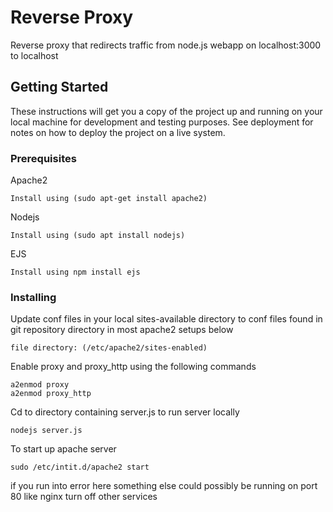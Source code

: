 
# Reverse Proxy

Reverse proxy that redirects traffic from node.js webapp on localhost:3000 to localhost

## Getting Started

These instructions will get you a copy of the project up and running on your local machine for development and testing purposes. See deployment for notes on how to deploy the project on a live system.

### Prerequisites

Apache2

```
Install using (sudo apt-get install apache2)
```

Nodejs

```
Install using (sudo apt install nodejs)
```

EJS

```
Install using npm install ejs
```
### Installing
Update conf files in your local sites-available directory to conf files found in git repository directory in most apache2 setups below
```
file directory: (/etc/apache2/sites-enabled)
```

Enable proxy and proxy_http using the following commands
```
a2enmod proxy
a2enmod proxy_http
```
Cd to directory containing server.js to run server locally

```
nodejs server.js
```

To start up apache server

```
sudo /etc/intit.d/apache2 start
```
if you run into error here something else could possibly be running on port 80 like nginx turn off other services







